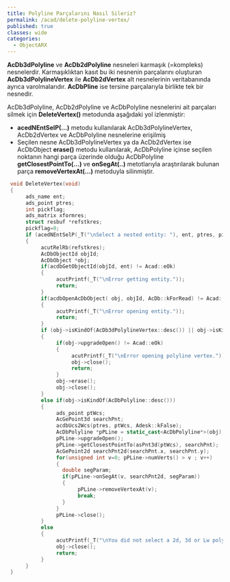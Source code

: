 ```yaml
---
title: Polyline Parçalarını Nasıl Sileriz?
permalink: /acad/delete-polyline-vertex/
published: true
classes: wide
categories:
  - ObjectARX
---
```


 <strong>AcDb3dPolyline</strong>  ve <strong>AcDb2dPolyline</strong> nesneleri karmaşık (=kompleks) nesnelerdir. Karmaşıklıktan kasıt bu iki nesnenin parçalarını oluşturan <strong>AcDb3dPolylineVertex</strong> ile <strong>AcDb2dVertex</strong> alt nesnelerinin veritabanında ayrıca varolmalarıdır. <strong>AcDbPline</strong> ise tersine parçalarıyla birlikte tek bir nesnedir. 

 AcDb3dPolyline, AcDb2dPolyline ve AcDbPolyline nesnelerini ait parçaları silmek için <strong>DeleteVertex()</strong> metodunda aşağıdaki yol izlenmiştir:

<ul><li><strong>acedNEntSelP(…)</strong> metodu kullanılarak AcDb3dPolylineVertex, AcDb2dVertex ve AcDbPolyline nesnelerine erişilmiş</li><li>Seçilen nesne AcDb3dPolylineVertex ya da AcDb2dVertex ise AcDbObject <strong>erase()</strong> metodu kullanılarak, AcDbPolyline içinse seçilen noktanın hangi parça üzerinde olduğu AcDbPolyline <strong>getClosestPointTo(…)</strong> ve <strong>onSegAt(..)</strong> metotlarıyla araştırılarak bulunan parça <strong>removeVertexAt(…)</strong> metoduyla silinmiştir.</li></ul>

```cpp
 void DeleteVertex(void)  
 {  
      ads_name ent;  
      ads_point ptres;  
      int pickflag;  
      ads_matrix xformres;  
      struct resbuf *refstkres;  
      pickflag=0;  
      if (acedNEntSelP(_T("\nSelect a nested entity: "), ent, ptres, pickflag, xformres,  refstkres) == RTNORM)   
      {  
           acutRelRb(refstkres);  
           AcDbObjectId objId;  
           AcDbObject *obj;  
           if(acdbGetObjectId(objId, ent) != Acad::eOk)  
           {  
                acutPrintf(_T("\nError getting entity."));   
                return;                 
           }  
           if(acdbOpenAcDbObject( obj, objId, AcDb::kForRead) != Acad::eOk)  
           {  
                acutPrintf(_T("\nError opening entity."));   
                return;                 
           }  
           if (obj->isKindOf(AcDb3dPolylineVertex::desc()) || obj->isKindOf(AcDb2dVertex::desc()))   
           {  
                if(obj->upgradeOpen() != Acad::eOk)  
                {  
                     acutPrintf(_T("\nError opening polyline vertex."));   
                     obj->close();  
                     return;  
                }  
                obj->erase();  
                obj->close();                 
           }  
           else if(obj->isKindOf(AcDbPolyline::desc()))  
           {  
                ads_point ptWcs;  
                AcGePoint3d searchPnt;  
                acdbUcs2Wcs(ptres, ptWcs, Adesk::kFalse);  
                AcDbPolyline *pPLine = static_cast<AcDbPolyline*>(obj);  
                pPLine->upgradeOpen();  
                pPLine->getClosestPointTo(asPnt3d(ptWcs), searchPnt);  
                AcGePoint2d searchPnt2d(searchPnt.x, searchPnt.y);   
                for(unsigned int v=0; pPLine->numVerts() > v ; v++)  
                {  
                  double segParam;  
                  if(pPLine->onSegAt(v, searchPnt2d, segParam))   
                  {  
                       pPLine->removeVertexAt(v);  
                       break;  
                  }  
                }  
                pPLine->close();  
           }  
           else  
           {  
                acutPrintf(_T("\nYou did not select a 2d, 3d or Lw polyline."));   
                obj->close();  
                return;  
           }             
      }  
 }  
```

